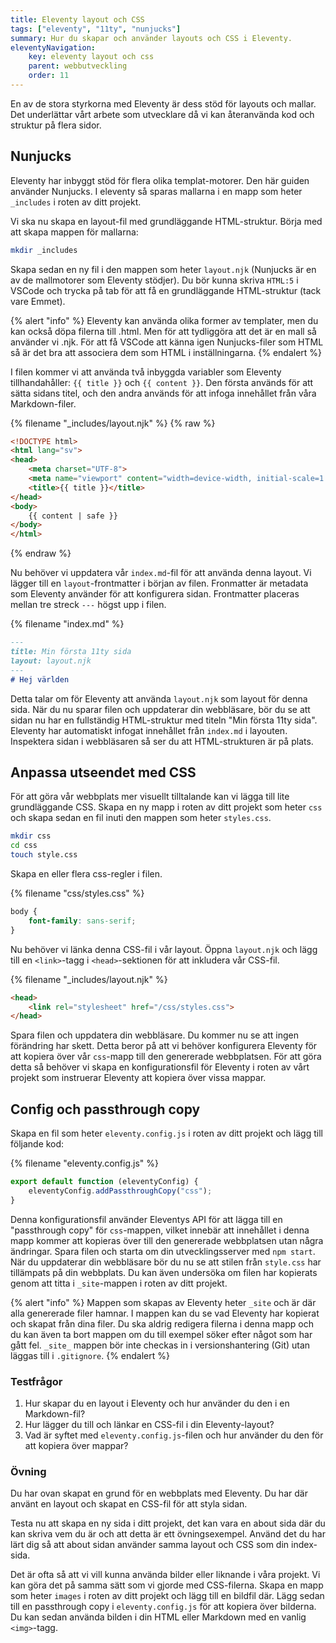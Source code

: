 ```yaml
---
title: Eleventy layout och CSS
tags: ["eleventy", "11ty", "nunjucks"]
summary: Hur du skapar och använder layouts och CSS i Eleventy.
eleventyNavigation:
    key: eleventy layout och css
    parent: webbutveckling
    order: 11
---
```


En av de stora styrkorna med Eleventy är dess stöd för layouts och mallar. Det underlättar vårt arbete som utvecklare då vi kan återanvända kod och struktur på flera sidor.

## Nunjucks

Eleventy har inbyggt stöd för flera olika templat-motorer. Den här guiden använder Nunjucks. I eleventy så sparas mallarna i en mapp som heter `_includes` i roten av ditt projekt.

Vi ska nu skapa en layout-fil med grundläggande HTML-struktur.
Börja med att skapa mappen för mallarna:

```bash
mkdir _includes
```

Skapa sedan en ny fil i den mappen som heter `layout.njk` (Nunjucks är en av de mallmotorer som Eleventy stödjer). Du bör kunna skriva `HTML:5` i VSCode och trycka på tab för att få en grundläggande HTML-struktur (tack vare Emmet).

{% alert "info" %}
Eleventy kan använda olika former av templater, men du kan också döpa filerna till .html. Men för att tydliggöra att det är en mall så använder vi .njk.
För att få VSCode att känna igen Nunjucks-filer som HTML så är det bra att associera dem som HTML i inställningarna.
{% endalert %}

I filen kommer vi att använda två inbyggda variabler som Eleventy tillhandahåller: `{{ title }}` och `{{ content }}`. Den första används för att sätta sidans titel, och den andra används för att infoga innehållet från våra Markdown-filer.

{% filename "_includes/layout.njk" %}
{% raw %}
```html
<!DOCTYPE html>
<html lang="sv">
<head>
    <meta charset="UTF-8">
    <meta name="viewport" content="width=device-width, initial-scale=1.0">
    <title>{{ title }}</title>
</head>
<body>
    {{ content | safe }}
</body>
</html>
```
{% endraw %}

Nu behöver vi uppdatera vår `index.md`-fil för att använda denna layout. Vi lägger till en `layout`-frontmatter i början av filen. Fronmatter är metadata som Eleventy använder för att konfigurera sidan. Frontmatter placeras mellan tre streck `---` högst upp i filen.

{% filename "index.md" %}
```markdown
---
title: Min första 11ty sida
layout: layout.njk
---
# Hej världen
```

Detta talar om för Eleventy att använda `layout.njk` som layout för denna sida. När du nu sparar filen och uppdaterar din webbläsare, bör du se att sidan nu har en fullständig HTML-struktur med titeln "Min första 11ty sida". Eleventy har automatiskt infogat innehållet från `index.md` i layouten. Inspektera sidan i webbläsaren så ser du att HTML-strukturen är på plats.

## Anpassa utseendet med CSS

För att göra vår webbplats mer visuellt tilltalande kan vi lägga till lite grundläggande CSS. Skapa en ny mapp i roten av ditt projekt som heter `css` och skapa sedan en fil inuti den mappen som heter `styles.css`.

```bash
mkdir css
cd css
touch style.css
```

Skapa en eller flera css-regler i filen.

{% filename "css/styles.css" %}
```css
body {
    font-family: sans-serif;
}
```

Nu behöver vi länka denna CSS-fil i vår layout. Öppna `layout.njk` och lägg till en `<link>`-tagg i `<head>`-sektionen för att inkludera vår CSS-fil.

{% filename "_includes/layout.njk" %}
```html
<head>
    <link rel="stylesheet" href="/css/styles.css">
</head>
```

Spara filen och uppdatera din webbläsare. Du kommer nu se att ingen förändring har skett. Detta beror på att vi behöver konfigurera Eleventy för att kopiera över vår `css`-mapp till den genererade webbplatsen.
För att göra detta så behöver vi skapa en konfigurationsfil för Eleventy i roten av vårt projekt som instruerar Eleventy att kopiera över vissa mappar.

## Config och passthrough copy

Skapa en fil som heter `eleventy.config.js` i roten av ditt projekt och lägg till följande kod:

{% filename "eleventy.config.js" %}
```js
export default function (eleventyConfig) {
    eleventyConfig.addPassthroughCopy("css");
}
```

Denna konfigurationsfil använder Eleventys API för att lägga till en "passthrough copy" för `css`-mappen, vilket innebär att innehållet i denna mapp kommer att kopieras över till den genererade webbplatsen utan några ändringar. Spara filen och starta om din utvecklingsserver med `npm start`. När du uppdaterar din webbläsare bör du nu se att stilen från `style.css` har tillämpats på din webbplats. Du kan även undersöka om filen har kopierats genom att titta i `_site`-mappen i roten av ditt projekt.

{% alert "info" %}
Mappen som skapas av Eleventy heter `_site` och är där alla genererade filer hamnar. I mappen kan du se vad Eleventy har kopierat och skapat från dina filer. Du ska aldrig redigera filerna i denna mapp och du kan även ta bort mappen om du till exempel söker efter något som har gått fel. `_site_` mappen bör inte checkas in i versionshantering (Git) utan läggas till i `.gitignore`.
{% endalert %}

### Testfrågor

1. Hur skapar du en layout i Eleventy och hur använder du den i en Markdown-fil?
2. Hur lägger du till och länkar en CSS-fil i din Eleventy-layout?
3. Vad är syftet med `eleventy.config.js`-filen och hur använder du den för att kopiera över mappar?

### Övning

Du har ovan skapat en grund för en webbplats med Eleventy. Du har där använt en layout och skapat en CSS-fil för att styla sidan.

Testa nu att skapa en ny sida i ditt projekt, det kan vara en about sida där du kan skriva vem du är och att detta är ett övningsexempel. Använd det du har lärt dig så att about sidan använder samma layout och CSS som din index-sida.

Det är ofta så att vi vill kunna använda bilder eller liknande i våra projekt. Vi kan göra det på samma sätt som vi gjorde med CSS-filerna. Skapa en mapp som heter `images` i roten av ditt projekt och lägg till en bildfil där. Lägg sedan till en passthrough copy i `eleventy.config.js` för att kopiera över bilderna.
Du kan sedan använda bilden i din HTML eller Markdown med en vanlig `<img>`-tagg.
